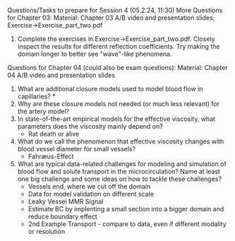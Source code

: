 Questions/Tasks to prepare for Session 4 (05.2.24, 11:30)
More Questions for Chapter 03: Material: Chapter 03 A/B video and presentation slides; Exercise->Exercise_part_two.pdf
1) Complete the exercises in Exercise->Exercise_part_two.pdf. Closely inspect the results for different reflection coefficients. Try making the domain longer to better see "wave"-like phenomena.

Questions for Chapter 04 (could also be exam questions):  Material: Chapter 04 A/B video and presentation slides
1) What are additional closure models used to model blood flow in capillaries?
   * 
2) Why are these closure models not needed (or much less relevant) for the artery model?
3) In state-of-the-art empirical models for the effective viscosity, what parameters does the viscosity mainly depend on?
    * Rat death or alive
4) What do we call the phenomenon that effective viscosity changes with blood vessel diameter for small vessels?
   * Fahræus-Effect
5) What are typical data-related challenges for modeling and simulation of blood flow and solute transport in the microcirculation? Name at least one big challenge and some ideas on how to tackle these challenges?
   * Vessels end, where we cut off the domain
   * Data for model validation on different scale
   * Leaky Vessel MMR Signal 
   * Estimate BC by implenting a small section into a bigger domain and reduce boundary effect
   * 2nd Example Transport - compare to data, even if different modality or resolution